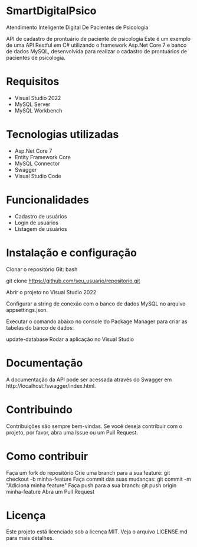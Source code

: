 # SmartDigitalPsico
Atendimento Inteligente Digital De Pacientes de Psicologia

API de cadastro de prontuário de paciente de psicologia
Este é um exemplo de uma API Restful em C# utilizando o framework Asp.Net Core 7 e banco de dados MySQL, desenvolvida para realizar o cadastro de prontuários de pacientes de psicologia.

# Requisitos
- Visual Studio 2022
- MySQL Server
- MySQL Workbench

# Tecnologias utilizadas

- Asp.Net Core 7
- Entity Framework Core
- MySQL Connector
- Swagger
- Visual Studio Code

# Funcionalidades
- Cadastro de usuários
- Login de usuários
- Listagem de usuários

# Instalação e configuração
Clonar o repositório Git:
bash 

git clone https://github.com/seu_usuario/repositorio.git

Abrir o projeto no Visual Studio 2022

Configurar a string de conexão com o banco de dados MySQL no arquivo appsettings.json.

Executar o comando abaixo no console do Package Manager para criar as tabelas do banco de dados:
  
update-database
Rodar a aplicação no Visual Studio

# Documentação
A documentação da API pode ser acessada através do Swagger em http://localhost:<porta>/swagger/index.html.
  
# Contribuindo
Contribuições são sempre bem-vindas. Se você deseja contribuir com o projeto, por favor, abra uma Issue ou um Pull Request.

# Como contribuir
Faça um fork do repositório
Crie uma branch para a sua feature: git checkout -b minha-feature
Faça commit das suas mudanças: git commit -m "Adiciona minha feature"
Faça push para a sua branch: git push origin minha-feature
Abra um Pull Request

# Licença
Este projeto está licenciado sob a licença MIT. Veja o arquivo LICENSE.md para mais detalhes.
